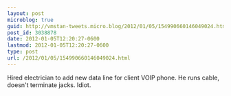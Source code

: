 ```yaml
---
layout: post
microblog: true
guid: http://vmstan-tweets.micro.blog/2012/01/05/154990660146049024.html
post_id: 3038878
date: 2012-01-05T12:20:27-0600
lastmod: 2012-01-05T12:20:27-0600
type: post
url: /2012/01/05/154990660146049024.html
---
```

Hired electrician to add new data line for client VOIP phone. He runs cable, doesn't
terminate jacks. Idiot.

